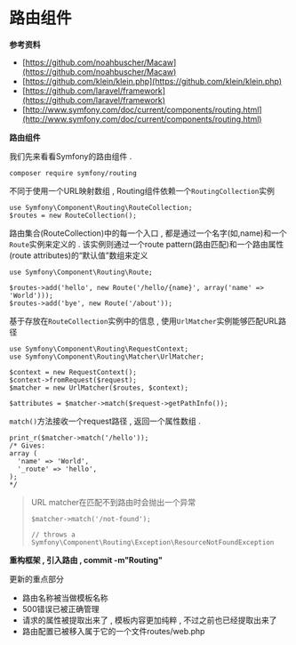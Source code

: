 # 路由组件

**参考资料**

* [https://github.com/noahbuscher/Macaw](https://github.com/noahbuscher/Macaw)
* [https://github.com/klein/klein.php](https://github.com/klein/klein.php)
* [https://github.com/laravel/framework](https://github.com/laravel/framework)
* [http://www.symfony.com/doc/current/components/routing.html](http://www.symfony.com/doc/current/components/routing.html)

**路由组件**

我们先来看看Symfony的路由组件 .

```
composer require symfony/routing
```

不同于使用一个URL映射数组 , Routing组件依赖一个`RoutingCollection`实例

```
use Symfony\Component\Routing\RouteCollection; 
$routes = new RouteCollection();
```

路由集合\(RouteCollection\)中的每一个入口 , 都是通过一个名字\(如,name\)和一个`Route`实例来定义的 . 该实例则通过一个route pattern\(路由匹配\)和一个路由属性\(route attributes\)的“默认值”数组来定义

```
use Symfony\Component\Routing\Route;

$routes->add('hello', new Route('/hello/{name}', array('name' => 'World')));
$routes->add('bye', new Route('/about'));
```

基于存放在`RouteCollection`实例中的信息 , 使用`UrlMatcher`实例能够匹配URL路径

```
use Symfony\Component\Routing\RequestContext;
use Symfony\Component\Routing\Matcher\UrlMatcher;

$context = new RequestContext();
$context->fromRequest($request);
$matcher = new UrlMatcher($routes, $context);

$attributes = $matcher->match($request->getPathInfo());
```

`match()`方法接收一个request路径 , 返回一个属性数组 .

```
print_r($matcher->match('/hello'));
/* Gives:
array (
  'name' => 'World',
  '_route' => 'hello',
);
*/
```

> URL matcher在匹配不到路由时会抛出一个异常
>
> ```
> $matcher->match('/not-found');
>  
> // throws a Symfony\Component\Routing\Exception\ResourceNotFoundException
> ```

**重构框架 , 引入路由 , commit -m"Routing"**

更新的重点部分

* 路由名称被当做模板名称
* 500错误已被正确管理
* 请求的属性被提取出来了 , 模板内容更加纯粹 , 不过之前也已经提取出来了
* 路由配置已被移入属于它的一个文件routes/web.php



